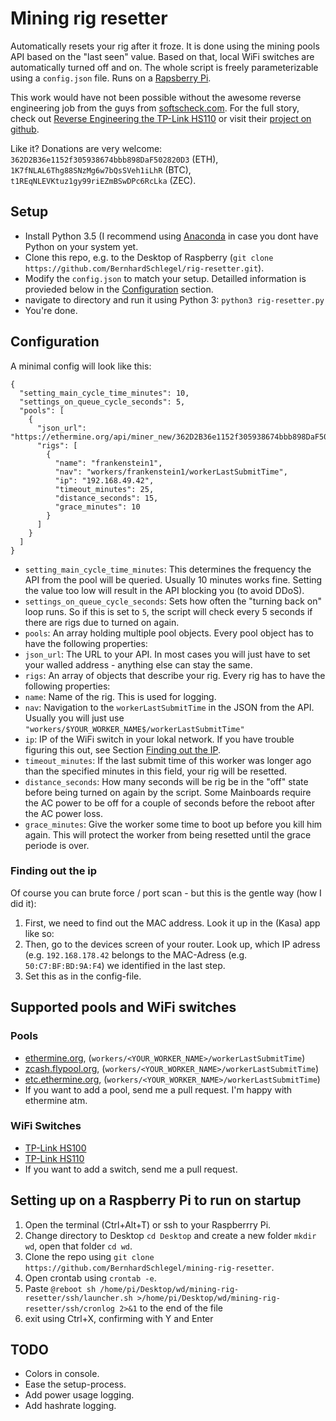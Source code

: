 # Mining rig resetter

Automatically resets your rig after it froze. It is done using the mining pools
API based on the "last seen" value. Based on that, local WiFi switches are
automatically turned off and on. The whole script is freely parameterizable
using a `config.json` file. Runs on a [Rapsberry Pi](http://amzn.to/2tDxQ1x).

This work would have not been possible without the awesome reverse engineering job
from the guys from [softscheck.com](https://www.softscheck.com/en/reverse-engineering-tp-link-hs110/).
For the full story, check out [Reverse Engineering the TP-Link HS110](https://www.softscheck.com/en/reverse-engineering-tp-link-hs110/) or visit
their [project on  github](https://github.com/softScheck/tplink-smartplug).

Like it? Donations are very welcome: `362D2B36e1152f305938674bbb898DaF502820D3` (ETH), `1K7fNLAL6Thg88SNzMg6w7bQsSVeh1iLhR` (BTC), `t1REqNLEVKtuz1gy99riEZmBSwDPc6RcLka` (ZEC).

## Setup

- Install Python 3.5 (I recommend using [Anaconda](https://www.continuum.io/downloads) in case you dont have Python on your
  system yet.
- Clone this repo, e.g. to the Desktop of Raspberry (`git clone https://github.com/BernhardSchlegel/rig-resetter.git`).
- Modify the `config.json` to match your setup. Detailled information is provieded
  below in the [Configuration](#Configuration) section.
- navigate to directory and run it using Python 3: `python3 rig-resetter.py`
- You're done.

## Configuration

A minimal config will look like this:

    {
      "setting_main_cycle_time_minutes": 10,
      "settings_on_queue_cycle_seconds": 5,
      "pools": [
        {
          "json_url": "https://ethermine.org/api/miner_new/362D2B36e1152f305938674bbb898DaF502820D3",
          "rigs": [
            {
              "name": "frankenstein1",
              "nav": "workers/frankenstein1/workerLastSubmitTime",
              "ip": "192.168.49.42",
              "timeout_minutes": 25,
              "distance_seconds": 15,
              "grace_minutes": 10
            }
          ]
        }
      ]
    }

- `setting_main_cycle_time_minutes`: This determines the frequency the API from
  the pool will be queried. Usually 10 minutes works fine. Setting the value too
  low will result in the API blocking you (to avoid DDoS).
- `settings_on_queue_cycle_seconds`: Sets how often the "turning back on" loop
  runs. So if this is set to `5`, the script will check every 5 seconds if there
  are rigs due to turned on again.
- `pools`: An array holding multiple pool objects. Every pool object has to have
   the following properties:
- `json_url`: The URL to your API. In most cases you will just have to set your
   walled address - anything else can stay the same.
- `rigs`: An array of objects that describe your rig. Every rig has to have the
   following properties:
- `name`: Name of the rig. This is used for logging.
- `nav`: Navigation to the `workerLastSubmitTime` in the JSON from the API.
   Usually you will just use `"workers/$YOUR_WORKER_NAME$/workerLastSubmitTime"`
- `ip`: IP of the WiFi switch in your lokal network. If you have trouble figuring
   this out, see Section [Finding out the IP](#finding-out-the-ip).
- `timeout_minutes`: If the last submit time of this worker was longer ago than
   the specified minutes in this field, your rig will be resetted.
- `distance_seconds`: How many seconds will be rig be in the "off" state before
   being turned on again by the script. Some Mainboards require the AC power to
   be off for a couple of seconds before the reboot after the AC power loss.
- `grace_minutes`: Give the worker some time to boot up before you kill him again.
   This will protect the worker from being resetted until the grace periode is over.


### Finding out the ip

Of course you can brute force / port scan - but this is the gentle way (how I did it):

1. First, we need to find out the MAC address. Look it up in the (Kasa) app like so:
1. Then, go to the devices screen of your router. Look up, which IP adress (e.g.
   `192.168.178.42` belongs to the MAC-Adress (e.g. `50:C7:BF:BD:9A:F4`) we
   identified in the last step.
1. Set this as <IP> in the config-file.


## Supported pools and WiFi switches

### Pools

- [ethermine.org](https://ethermine.org/), (`workers/<YOUR_WORKER_NAME>/workerLastSubmitTime`)
- [zcash.flypool.org](http://zcash.flypool.org/), (`workers/<YOUR_WORKER_NAME>/workerLastSubmitTime`)
- [etc.ethermine.org](https://etc.ethermine.org/), (`workers/<YOUR_WORKER_NAME>/workerLastSubmitTime`)
- If you want to add a pool, send me a pull request. I'm happy with ethermine atm.

### WiFi Switches

- [TP-Link HS100](http://amzn.to/2tGy4sN)
- [TP-Link HS110](http://amzn.to/2utluf2)
- If you want to add a switch, send me a pull request.

## Setting up on a Raspberry Pi to run on startup

1. Open the terminal (Ctrl+Alt+T) or ssh to your Raspberrry Pi.
1. Change directory to Desktop `cd Desktop` and create a new folder `mkdir wd`, open that folder `cd wd`.
1. Clone the repo using `git clone https://github.com/BernhardSchlegel/mining-rig-resetter`.
1. Open crontab using `crontab -e`.
1. Paste `@reboot sh /home/pi/Desktop/wd/mining-rig-resetter/ssh/launcher.sh >/home/pi/Desktop/wd/mining-rig-resetter/ssh/cronlog 2>&1` to the end of the file
1. exit using Ctrl+X, confirming with Y and Enter


## TODO

- Colors in console.
- Ease the setup-process.
- Add power usage logging.
- Add hashrate logging.
